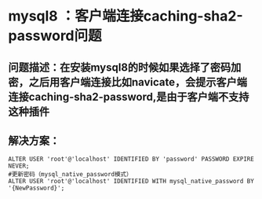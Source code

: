 # mysql8 ：客户端连接caching-sha2-password问题

## 问题描述：在安装mysql8的时候如果选择了密码加密，之后用客户端连接比如navicate，会提示客户端连接caching-sha2-password,是由于客户端不支持这种插件
## 解决方案：
 
    ALTER USER 'root'@'localhost' IDENTIFIED BY 'password' PASSWORD EXPIRE NEVER; 
    #更新密码（mysql_native_password模式）    
    ALTER USER 'root'@'localhost' IDENTIFIED WITH mysql_native_password BY '{NewPassword}';